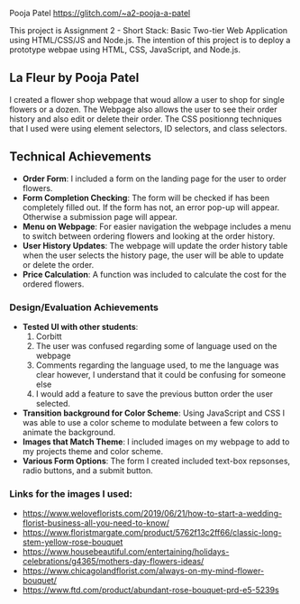 Pooja Patel https://glitch.com/~a2-pooja-a-patel

This project is Assignment 2 - Short Stack: Basic Two-tier Web Application using HTML/CSS/JS and Node.js. The intention of this project is to deploy a prototype webpae using HTML, CSS, JavaScript, and Node.js.

## La Fleur by Pooja Patel
I created a flower shop webpage that woud allow a user to shop for single flowers or a dozen. The Webpage also allows the user to see their order history and also edit or delete their order.
The CSS positionng techniques that I used were using element selectors, ID selectors, and class selectors. 

## Technical Achievements
- **Order Form**: I included a form on the landing page for the user to order flowers.
- **Form Completion Checking**: The form will be checked if has been completely filled out. If the form has not, an error pop-up will appear. Otherwise a submission page will appear.
- **Menu on Webpage**: For easier navigation the webpage includes a menu to switch between ordering flowers and looking at the order history.
- **User History Updates**: The webpage will update the order history table when the user selects the history page, the user will be able to update or delete the order. 
- **Price Calculation**: A function was included to calculate the cost for the ordered flowers.
### Design/Evaluation Achievements
- **Tested UI with other students**: 
  1. Corbitt
  2. The user was confused regarding some of language used on the webpage
  3. Comments regarding the language used, to me the language was  clear however, I understand that it could be confusing for someone else
  4. I would add a feature to save the previous button order the user selected.
- **Transition background for Color Scheme**:  Using JavaScript and CSS I was able to use a color scheme to modulate between a  few colors to animate the background.
- **Images that Match Theme**: I included images on my webpage to add to  my projects theme and color scheme.
- **Various Form Options**: The form I created included text-box repsonses, radio buttons, and a submit button.

### Links for the images I used:
- https://www.weloveflorists.com/2019/06/21/how-to-start-a-wedding-florist-business-all-you-need-to-know/
- https://www.floristmargate.com/product/5762f13c2ff66/classic-long-stem-yellow-rose-bouquet
- https://www.housebeautiful.com/entertaining/holidays-celebrations/g4365/mothers-day-flowers-ideas/
- https://www.chicagolandflorist.com/always-on-my-mind-flower-bouquet/
- https://www.ftd.com/product/abundant-rose-bouquet-prd-e5-5239s

